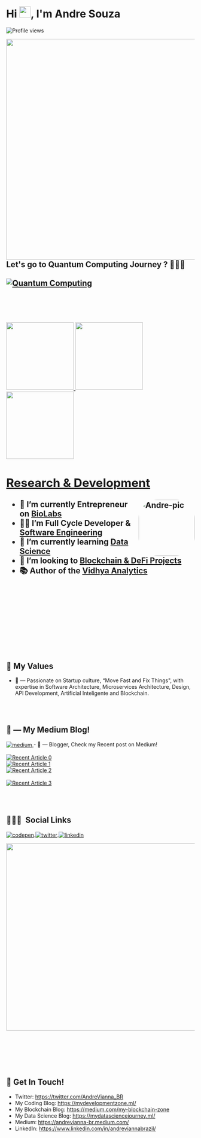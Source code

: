 <!-- ### Hi there 👋 -->
<!-- CSS Style https://grid.layoutit.com/ -->

<!-- Mestas Tag -->

<h1 align="left">Hi <img src="https://raw.githubusercontent.com/kaueMarques/kaueMarques/master/hi.gif" width="30px">, I'm Andre Souza</h1>
<p align="left"> <img src="https://komarev.com/ghpvc/?username=viannaandrebr&color=yellow" alt="Profile views" /> </p>

<a align="right" href="https://github.com/quantum-computing-2030" >
<img id="topo" align="right"  height="590em" src="https://raw.githubusercontent.com/gist/viannaandreBR/622793e40b0433d0f1bf64f506deba0a/raw/2089139ce086e62e0865bc273696b38652f3c122/githubcard.svg"/>
</a>

<h2> Let's go to Quantum Computing Journey ? 🚀🚀🚀</g2>
<br></br>
<a href="https://github.com/quantum-computing-2030" target="_blank">
  <img align="center" src="https://img.shields.io/badge/-Quantum%20Computing-orange?style=flat&logo=codepen" alt="Quantum Computing"/>
</a>

<br></br>

  <a href="https://github.com/viannaandreBR">
  <img height="180em" src="https://github-readme-stats.vercel.app/api?username=viannaandreBR&show_icons=true&theme=merko&include_all_commits=true&count_private=true"/>
  <img height="180em" src="https://github-readme-stats.vercel.app/api/top-langs/?username=viannaandreBR&layout=compact&langs_count=15&theme=merko"/>
  <img height="180em" src="https://github-readme-stats.vercel.app/api/top-langs/?username=viannaandreBR&langs_count=15&theme=merko"/>

<!--
<div style="display: inline_block"><br>

<div style="display: inline_block"><br> -->

<!--                                                                                                                                          
-                                                                                                                                         
-                                                                                                                                       
----------------------------- Research & Development -------------------------- -                                   -                                                                                                     
-
-->

<h2>Research & Development</h2>
  
  <a href="https://mydatasciencejourney.ml/how-to-design-and-visualize-a-neural-network-dr-de9d04b2e057" target=”_blank”>
   <img align="right" alt="Andre-pic" height="150" style="border-radius:50px;" src="https://miro.medium.com/max/2480/1*8jI3wB41kYxP-Wo5rO_Yvg.gif">
  </a>

- 🔭 I’m currently Entrepreneur on [BioLabs](https://BioInformaticaLabs.com)
- 👩‍💻 I’m Full Cycle Developer & [Software Engineering](https://mydevelopmentzone.ml/)
- 🌱 I’m currently learning [Data Science](https://mydatasciencejourney.ml/)
- 🚀 I’m looking to [Blockchain & DeFi Projects](https://medium.com/my-blockchain-zone)
- 📚 Author of the [Vidhya Analytics](https://www.analyticsvidhya.com/blog/author/andre-br/)

</div>

<br></br>

<br></br>
<br></br>

<h2>🌱 My Values</h2>

- 🤔 &mdash; Passionate on Startup culture, “Move Fast and Fix Things", with expertise in Software Architecture, Microservices Architecture, Design, API Development, Artificial Inteligente and Blockchain. <br>

<!-- - 😎 &mdash; Actual Year. <br> ![github stats](https://github-readme-stats.vercel.app/api?username=viannaandreBR&show_icons=true) -->

<br></br>

<h2>📝 &mdash; My Medium Blog!</h2>

<a href="https://andrevianna-br.medium.com/" target="_blank">
  <img align="center" src="https://img.shields.io/badge/Medium-Blog-yellow" alt="medium"/>
</a>
- 📝 &mdash; Blogger, Check my Recent post on Medium!
<br></br>
    <a target="_blank" href="https://github-readme-medium-recent-article.vercel.app/medium/@andrevianna-br/0"><img src="https://github-readme-medium-recent-article.vercel.app/medium/@andrevianna-br/0" alt="Recent Article 0"></a>
    <br> <a target="_blank" href="https://github-readme-medium-recent-article.vercel.app/medium/@andrevianna-br/1"><img src="https://github-readme-medium-recent-article.vercel.app/medium/@andrevianna-br/1" alt="Recent Article 1"></a>
    <br> <a target="_blank" href="https://github-readme-medium-recent-article.vercel.app/medium/@andrevianna-br/2"><img src="https://github-readme-medium-recent-article.vercel.app/medium/@andrevianna-br/2" alt="Recent Article 2"></a> <br>
    <br> <a target="_blank" href="https://github-readme-medium-recent-article.vercel.app/medium/@andrevianna-br/3"><img src="https://github-readme-medium-recent-article.vercel.app/medium/@andrevianna-br/3" alt="Recent Article 3"></a> <br>

<br></br>

## 👨🏽‍🦲 &nbsp;Social Links

<p align="left">
<a href="https://codepen.io/viannaandrebr" target="_blank">
  <img align="center" src="https://img.shields.io/badge/-AndreSouza-05122A?style=flat&logo=codepen" alt="codepen"/>
</a>
<a href="https://twitter.com/AndreVianna_BR" target="_blank">
  <img align="center" src="https://img.shields.io/badge/-AndreSouza-05122A?style=flat&logo=twitter" alt="twitter"/>  
</a>
<a href="https://linkedin.com/in/andreviannabrazil" target="_blank">
  <img align="center" src="https://img.shields.io/badge/-AndreSouza-05122A?style=flat&logo=linkedin" alt="linkedin"/>
</a>

</a>
</p>

<a href="https://twitter.com/AndreVianna_BR" target="_blank">
<img height="500em" width="900em" src="https://github-readme-twitter-gazf.vercel.app/api?id=AndreVianna_BR&layout=wide&show_reply=off&show_retweet=off" />
</a>

<br></br>

<br></br>

<h2>📮 Get In Touch!</h2>

<!-- ### 📮 Get In Touch! -->

- Twitter: https://twitter.com/AndreVianna_BR
- My Coding Blog: https://mydevelopmentzone.ml/
- My Blockchain Blog: https://medium.com/my-blockchain-zone
- My Data Science Blog: https://mydatasciencejourney.ml/
- Medium: https://andrevianna-br.medium.com/
- LinkedIn: https://www.linkedin.com/in/andreviannabrazil/
